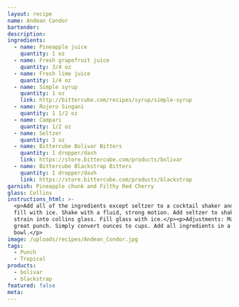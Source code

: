 ```yaml
---
layout: recipe
name: Andean Condor
bartender:
description:
ingredients:
  - name: Pineapple juice
    quantity: 1 oz
  - name: Fresh grapefruit juice
    quantity: 3/4 oz
  - name: Fresh lime juice
    quantity: 1/4 oz
  - name: Simple syrup
    quantity: 1 oz
    link: http://bittercube.com/recipes/syrup/simple-syrup
  - name: Rujero Singani
    quantity: 1 1/2 oz
  - name: Campari
    quantity: 1/2 oz
  - name: Seltzer
    quantity: 3 oz
  - name: Bittercube Bolivar Bitters
    quantity: 1 dropper/dash
    link: https://store.bittercube.com/products/bolivar
  - name: Bittercube Blackstrap Bitters
    quantity: 1 dropper/dash
    link: https://store.bittercube.com/products/blackstrap
garnish: Pineapple chunk and Filthy Red Cherry
glass: Collins
instructions_html: >-
  <p>Add all of the ingredients except seltzer to a cocktail shaker and then
  fill with ice. Shake with a fluid, strong motion. Add seltzer to shaker and
  strain into collins glass. Fill glass with ice.</p><p>Adjustments: Makes a
  great punch. Simply convert ounces to cups. Add all ingredients in a punch
  bowl.</p>
image: /uploads/recipes/Andean_Condor.jpg
tags:
  - Punch
  - Tropical
products:
  - bolivar
  - blackstrap
featured: false
meta:
---
```



